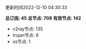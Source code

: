 更新时间2022-12-10 04:30:33

**总订阅: 45**
**总节点: 708**
**有效节点: 142**
- v2ray节点: 135
- trojan节点: 6
- ss节点: 1
